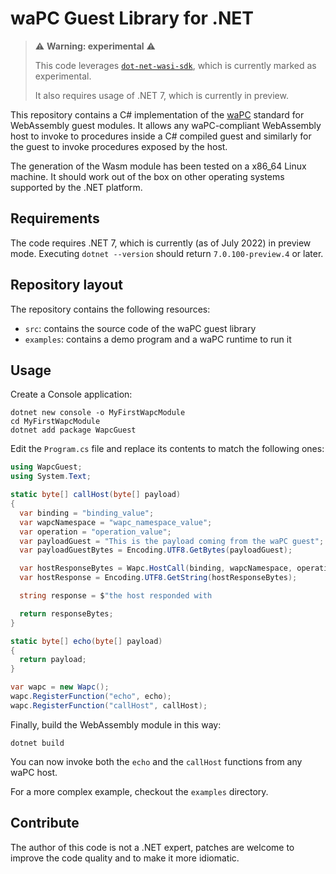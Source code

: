 # waPC Guest Library for .NET

>⚠️ **Warning: experimental** ⚠️
>
> This code leverages [`dot-net-wasi-sdk`](https://github.com/SteveSandersonMS/dotnet-wasi-sdk),
> which is currently marked as experimental.
>
> It also requires usage of .NET 7, which is currently in preview.


This repository contains a C# implementation of the [waPC](https://wapc.io)
standard for WebAssembly guest modules.
It allows any waPC-compliant WebAssembly host to invoke to procedures inside a
C# compiled guest and similarly for the guest to invoke procedures exposed by the host.

The generation of the Wasm module has been tested on a x86_64 Linux machine. It
should work out of the box on other operating systems supported by the .NET
platform.

## Requirements

The code requires .NET 7, which is currently (as of July 2022) in preview mode.
Executing `dotnet --version` should return `7.0.100-preview.4` or later.

## Repository layout

The repository contains the following resources:

  * `src`: contains the source code of the waPC guest library
  * `examples`: contains a demo program and a waPC runtime to run it

## Usage

Create a Console application:

```console
dotnet new console -o MyFirstWapcModule
cd MyFirstWapcModule
dotnet add package WapcGuest
```

Edit the `Program.cs` file and replace its contents to match the following ones:

```cs
using WapcGuest;
using System.Text;

static byte[] callHost(byte[] payload)
{
  var binding = "binding_value";
  var wapcNamespace = "wapc_namespace_value";
  var operation = "operation_value";
  var payloadGuest = "This is the payload coming from the waPC guest";
  var payloadGuestBytes = Encoding.UTF8.GetBytes(payloadGuest);

  var hostResponseBytes = Wapc.HostCall(binding, wapcNamespace, operation, payloadGuestBytes);
  var hostResponse = Encoding.UTF8.GetString(hostResponseBytes);

  string response = $"the host responded with

  return responseBytes;
}

static byte[] echo(byte[] payload)
{
  return payload;
}

var wapc = new Wapc();
wapc.RegisterFunction("echo", echo);
wapc.RegisterFunction("callHost", callHost);
```

Finally, build the WebAssembly module in this way:

```console
dotnet build
```

You can now invoke both the `echo` and the `callHost` functions from any
waPC host.

For a more complex example, checkout the `examples` directory.

## Contribute

The author of this code is not a .NET expert, patches are welcome to improve the
code quality and to make it more idiomatic.
